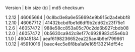 Version | bin size (b) | md5 checksum  

1.2.12  | 46065664 | 0c8bd3e8a6e556694e9b915d2a4ebbf8  
1.2.10  | 46067712 | 41432bcbdfbe1d6df9b2dd62c23f75e1  
1.2.6	  | 46057472 | 988e58cc853a05c70c2dd6b927cbdb08  
1.2.0	  | 46057472 | 0b5630ca942c8ef77c6928983c55e6b3  
1.1.0	  | 46045184 | aeaf6198236652ea225ae4b9ef799661  
1.0.12  | 45910016 | baec4ec5e6f8ba1a9e165f33214df54c  
